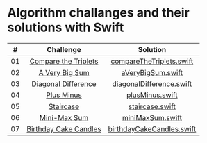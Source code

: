 # Algorithm challanges and their solutions with Swift

|  #  |                                                   Challenge                                                    |                             Solution                             |
| :-: | :------------------------------------------------------------------------------------------------------------: | :--------------------------------------------------------------: |
| 01  |  [Compare the Triplets](https://www.hackerrank.com/challenges/compare-the-triplets/problem?isFullScreen=true)  |  [compareTheTriplets.swift](solutions/compareTheTriplets.swift)  |
| 02  |        [A Very Big Sum](https://www.hackerrank.com/challenges/a-very-big-sum/problem?isFullScreen=true)        |         [aVeryBigSum.swift](solutions/aVeryBigSum.swift)         |
| 03  |   [Diagonal Difference](https://www.hackerrank.com/challenges/diagonal-difference/problem?isFullScreen=true)   |  [diagonalDifference.swift](solutions/diagonalDifference.swift)  |
| 04  |            [Plus Minus](https://www.hackerrank.com/challenges/plus-minus/problem?isFullScreen=true)            |           [plusMinus.swift](solutions/plusMinus.swift)           |
| 05  |             [Staircase](https://www.hackerrank.com/challenges/staircase/problem?isFullScreen=true)             |           [staircase.swift](solutions/staircase.swift)           |
| 06  |          [Mini-Max Sum](https://www.hackerrank.com/challenges/mini-max-sum/problem?isFullScreen=true)          |          [miniMaxSum.swift](solutions/miniMaxSum.swift)          |
| 07  | [Birthday Cake Candles](https://www.hackerrank.com/challenges/birthday-cake-candles/problem?isFullScreen=true) | [birthdayCakeCandles.swift](solutions/birthdayCakeCandles.swift) |
